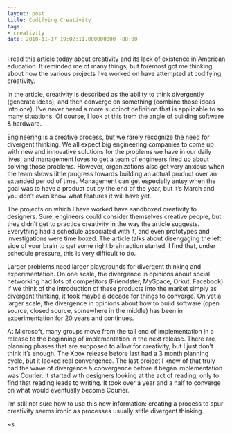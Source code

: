 ```yaml
---
layout: post
title: Codifying Creativity
tags:
- creativity
date: 2010-11-17 19:02:11.000000000 -08:00
---
```

<p>I read <a href="http://www.newsweek.com/2010/07/10/the-creativity-crisis.html">this article</a>
today about creativity and its lack of existence in American
education.  It reminded me of many things, but foremost got me
thinking about how the various projects I&rsquo;ve worked on have attempted
at codifying creativity.</p>

<p>In the article, creativity is described as the ability to think
divergently (generate ideas), and then converge on something (combine
those ideas into one).  I&rsquo;ve never heard a more succinct definition
that is applicable to so many situations.  Of course, I look at this
from the angle of building software &amp; hardware.</p>

<p>Engineering is a creative process, but we rarely recognize the need
for divergent thinking.  We all expect big engineering companies to
come up with new and innovative solutions for the problems we have in
our daily lives, and management loves to get a team of engineers fired
up about solving those problems.  However, organizations also get very
anxious when the team shows little progress towards building an actual
product over an extended period of time.  Management can get
especially antsy when the goal was to have a product out by the end of
the year, but it&rsquo;s March and you don&rsquo;t even know what features it will
have yet.</p>

<p>The projects on which I have worked have sandboxed creativity to
designers.  Sure, engineers could consider themselves creative people,
but they didn&rsquo;t get to practice creativity in the way the article
suggests.  Everything had a schedule associated with it, and even
prototypes and investigations were time boxed.  The article talks
about disengaging the left side of your brain to get some right brain
action started.  I find that, under schedule pressure, this is very
difficult to do.</p>

<p>Larger problems need larger playgrounds for divergent thinking and
experimentation.  On one scale, the divergence in opinions about
social networking had lots of competitors (Friendster, MySpace, Orkut,
Facebook).  If we think of the introduction of these products into the
market simply as divergent thinking, it took maybe a decade for things
to converge.  On yet a larger scale, the divergence in opinions about
how to build software (open source, closed source, somewhere in the
middle) has been in experimentation for 20 years and continues.</p>

<p>At Microsoft, many groups move from the tail end of implementation in
a release to the beginning of implementation in the next release.
There are planning phases that are supposed to allow for creativity,
but I just don&rsquo;t think it&rsquo;s enough.  The Xbox release before last had
a 3 month planning cycle, but it lacked real convergence.  The last
project I know of that truly had the wave of divergence &amp; convergence
before it began implementation was Courier: it started with designers
looking at the act of reading, only to find that reading leads to
writing.  It took over a year and a half to converge on what would
eventually become Courier.</p>

<p>I&rsquo;m still not sure how to use this new information: creating a process
to spur creativity seems ironic as processes usually stifle divergent
thinking.</p>

<p>~s</p>
